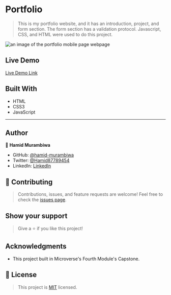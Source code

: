 # Portfolio
> This is my portfolio website, and it has an introduction, project, and form section. The form section has a validation protocol. Javascript, CSS, and HTML were used to do this project.

![an image of the portfolio mobile page  webpage](https://user-images.githubusercontent.com/71644515/158045826-234c50a6-9d96-4c36-91b3-bbdc760edacd.png)
## Live Demo

[Live Demo Link](https://hamid-murambiwa.github.io/Portfolio)

## Built With

- HTML
- CSS3
- JavaScript

---

## Author

👤 **Hamid Murambiwa**

- GitHub: [@hamid-murambiwa](https://github.com/hamid-murambiwa/)
- Twitter: [@Hamid87789454](https://twitter.com/Hamid87789454/)
- LinkedIn: [LinkedIn](https://linkedin.com/in/hamid-murambiwa/)

## 🤝 Contributing

>Contributions, issues, and feature requests are welcome!
>Feel free to check the [issues page](../../issues/).

## Show your support

>Give a ⭐️ if you like this project!

## Acknowledgments

- This project built in Microverse's Fourth Module's Capstone.

## 📝 License

>This project is [MIT](./MIT.md) licensed.